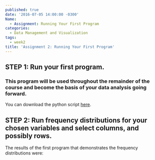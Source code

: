 ```yaml
---
published: true
date: '2016-07-05 14:00:00 -0300'
Name:
  - Assignment: Running Your First Program
categories:
  - Data Management and Visualization
tags:
  - week2
title: 'Assignment 2: Running Your First Program'
---
```


## STEP 1: Run your first program. 

### This program will be used throughout the remainder of the course and become the basis of your data analysis going forward.

You can download the python script [here](https://yan-duarte.github.io/archives/assignment2.py).

## STEP 2: Run frequency distributions for your chosen variables and select columns, and possibly rows.

The results of the first program that demonstrates the frequency distributions were:

